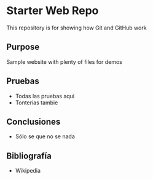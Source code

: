 # Starter Web Repo

This repository is for showing how Git and GitHub work

## Purpose

Sample website with plenty of files for demos

## Pruebas

- Todas las pruebas aqui
- Tonterias tambie

## Conclusiones

- Sólo se que no se nada

## Bibliografía

- Wikipedia

